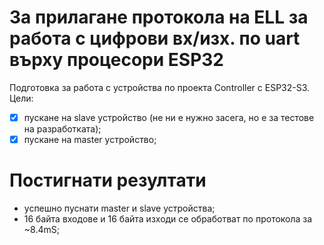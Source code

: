 # За прилагане протокола на ELL за работа с цифрови вх/изх. по uart върху процесори ESP32
Подготовка за работа с устройства по проекта Controller с ESP32-S3.  
Цели:
- [x] пускане на slave устройство (не ни е нужно засега, но е за тестове на разработката);
- [x] пускане на master устройство;
# Постигнати резултати
- успешно пуснати master и slave устройства;
- 16 байта входове и 16 байта изходи се обработват по протокола за ~8.4mS;
